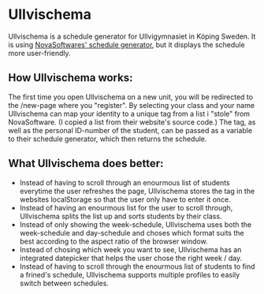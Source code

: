 # Ullvischema
Ullvischema is a schedule generator for Ullvigymnasiet in Köping Sweden. It is using [NovaSoftwares' schedule generator](http://www.novasoftware.se/WebViewer/(S(cgwqhhuyvs52nt45qud0zxun))/design1.aspx?schoolid=55860), but it displays the schedule more user-friendly.

## How Ullvischema works:
The first time you open Ullvischema on a new unit, you will be redirected to the /new-page where you "register". By selecting your class and your name Ullvischema can map your identity to a unique tag from a list i "stole" from NovaSoftware. (I copied a list from their website's source code.) The tag, as well as the personal ID-number of the student, can be passed as a variable to their schedule generator, which then returns the schedule.

## What Ullvischema does better:
* Instead of having to scroll through an enourmous list of students everytime the user refreshes the page, Ullvischema stores the tag in the websites localStorage so that the user only have to enter it once.
* Instead of having an enourmous list for the user to scroll through, Ullvischema splits the list up and sorts students by their class.
* Instead of only showing the week-schedule, Ullvischema uses both the week-schedule and day-schedule and choses which format suits the best according to the aspect ratio of the browser window.
* Instead of chosing which week you want to see, Ullvischema has an integrated datepicker that helps the user chose the right week / day.
* Instead of having to scroll through the enourmous list of students to find a frined's schedule, Ullvischema supports multiple profiles to easily switch between schedules.
